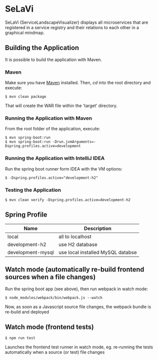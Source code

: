 # SeLaVi
SeLaVi (ServiceLandscapeVisualizer) displays all microservices that are registered in a service registry and their relations to each other in a graphical mindmap.

## Building the Application

It is possible to build the application with Maven.

### Maven

Make sure you have [Maven](http://maven.apache.org/ "Maven") installed.
Then, *cd* into the root directory and execute:

	$ mvn clean package

That will create the WAR file within the 'target' directory.

### Running the Application with Maven

From the root folder of the application, execute:

	$ mvn spring-boot:run
	$ mvn spring-boot:run -Drun.jvmArguments=-Dspring.profiles.active=development
	
### Running the Application with IntelliJ IDEA

Run the spring boot runner form IDEA with the VM options:
 
    $ -Dspring.profiles.active="development-h2" 

### Testing the Application

    $ mvn clean verify -Dspring.profiles.active=development-h2

## Spring Profile
| Name | Description |
| ----------- | ----------- |
| local | all to localhost  |
| development-h2 | use H2 database|
| development-mysql | use local installed MySQL databse |

## Watch mode (automatically re-build frontend sources when a file changes)

Run the spring boot app (see above), then run webpack in watch mode:

    $ node_modules/webpack/bin/webpack.js --watch
    
Now, as soon as a Javascript source file changes, the webpack bundle is re-build and deployed 

## Watch mode (frontend tests)

    $ npm run test
    
Launches the frontend test runner in watch mode, eg. re-running the tests automatically when a source (or test) file changes
